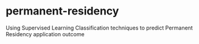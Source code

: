# permanent-residency
Using Supervised Learning Classification techniques to predict Permanent Residency application outcome
